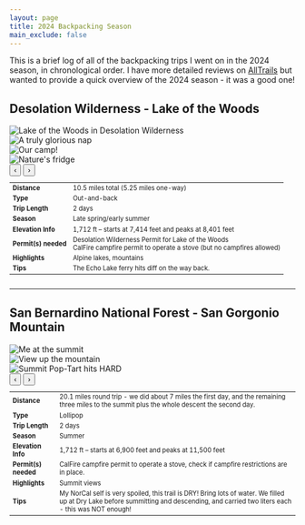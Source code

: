 ```yaml
---
layout: page
title: 2024 Backpacking Season
main_exclude: false
---
```

<p> This is a brief log of all of the backpacking trips I went on in the 2024 season, in chronological order. I have more detailed reviews on <a href = "https://www.alltrails.com/members/karina-yap-1" target="_blank">AllTrails</a> but wanted to provide a quick overview of the 2024 season - it was a good one! </p>

<!--Desolation Wilderness-->
<h2>Desolation Wilderness - Lake of the Woods</h2>
<div class="row">
  <!-- Column 1: Carousel -->
  <div class="6u 12u$(small)">
    <div class="photo-carousel" id="carousel1">
      <div class="carousel-track">
        <div class="photo-slide">
          <img src="/assets/images/2024-backpacking/2024-06-Desolation-LotW/Desolation-3.jpg" alt="Lake of the Woods in Desolation Wilderness">
        </div>
        <div class="photo-slide">
          <img src="/assets/images/2024-backpacking/2024-06-Desolation-LotW/Desolation-1.JPG" alt="A truly glorious nap">
        </div>
        <div class="photo-slide">
          <img src="/assets/images/2024-backpacking/2024-06-Desolation-LotW/Desolation-2.JPG" alt="Our camp!">
        </div>
        <div class="photo-slide">
          <img src="/assets/images/2024-backpacking/2024-06-Desolation-LotW/Nature's Fridge.jpg" alt="Nature's fridge">
        </div>
      </div>
        <button class="carousel-button left" onclick="moveSlide(-1, this)">‹</button>
        <button class="carousel-button right" onclick="moveSlide(1, this)">›</button>
    </div>
  </div>

  <!-- Column 2: Table -->
  <div class="6u$ 12u$(small)">
    <div class="table-wrapper" style="display: flex; justify-content: left">
      <table class="alt" style="width: auto; border-collapse: collapse; font-size: 80%">
        <tbody>
          <tr><td><b>Distance</b></td><td>10.5 miles total (5.25 miles one-way)</td></tr>
          <tr><td><b>Type</b></td><td>Out-and-back</td></tr>
          <tr><td><b>Trip Length</b></td><td>2 days</td></tr>
          <tr><td><b>Season</b></td><td>Late spring/early summer</td></tr>
          <tr><td><b>Elevation Info</b></td><td>1,712 ft – starts at 7,414 feet and peaks at 8,401 feet</td></tr>
          <tr><td><b>Permit(s) needed</b></td><td>Desolation Wilderness Permit for Lake of the Woods<br>CalFire campfire permit to operate a stove (but no campfires allowed)</td></tr>
          <tr><td><b>Highlights</b></td><td>Alpine lakes, mountains</td></tr>
          <tr><td><b>Tips</b></td><td>The Echo Lake ferry hits diff on the way back.</td></tr>
        </tbody>
      </table>
    </div>
  </div>
</div>

<hr class="major" />

<!--San Bernardino National Forest - San Gorgonio Mountain-->
<h2>San Bernardino National Forest - San Gorgonio Mountain</h2>
<div class="row">
  <!-- Column 1: Carousel -->
  <div class="6u 12u$(small)">
    <div class="photo-carousel" id="carousel2">
      <div class="carousel-track">
        <div class="photo-slide">
          <img src="/assets/images/2024-backpacking/2024-07-SanGorgonio/SG-1.jpg" alt="Me at the summit">
        </div>
        <div class="photo-slide">
          <img src="/assets/images/2024-backpacking/2024-07-SanGorgonio/SG-2.jpg" alt="View up the mountain">
        </div>
        <div class="photo-slide">
          <img src="/assets/images/2024-backpacking/2024-07-SanGorgonio/SG-3.jpg" alt="Summit Pop-Tart hits HARD">
        </div>
      </div>
       <button class="carousel-button left" onclick="moveSlide(-1, this)">‹</button>
       <button class="carousel-button right" onclick="moveSlide(1, this)">›</button>
    </div>
  </div>

  <!-- Column 2: Table -->
  <div class="6u$ 12u$(small)">
    <div class="table-wrapper" style="display: flex; justify-content: left">
      <table class="alt" style="width: auto; border-collapse: collapse; font-size: 80%">
        <tbody>
          <tr><td><b>Distance</b></td><td>20.1 miles round trip - we did about 7 miles the first day, and the remaining three miles to the summit plus the whole descent the second day.</td></tr>
          <tr><td><b>Type</b></td><td>Lollipop</td></tr>
          <tr><td><b>Trip Length</b></td><td>2 days</td></tr>
          <tr><td><b>Season</b></td><td>Summer</td></tr>
          <tr><td><b>Elevation Info</b></td><td>1,712 ft – starts at 6,900 feet and peaks at 11,500 feet</td></tr>
          <tr><td><b>Permit(s) needed</b></td><td>CalFire campfire permit to operate a stove, check if campfire restrictions are in place.</td></tr>
          <tr><td><b>Highlights</b></td><td>Summit views</td></tr>
          <tr><td><b>Tips</b></td><td>My NorCal self is very spoiled, this trail is DRY! Bring lots of water. We filled up at Dry Lake before summitting and descending, and carried two liters each - this was NOT enough!</td></tr>
        </tbody>
      </table>
    </div>
  </div>
</div>



<!-- Script for Photo Carousel -->
<script>
function moveSlide(direction, button) {
const carousel = button.closest('.photo-carousel');
const track = carousel.querySelector('.carousel-track');
const slides = carousel.querySelectorAll('.photo-slide');
const slideWidth = slides[0].offsetWidth;

let currentIndex = parseInt(carousel.dataset.currentIndex || '0');
currentIndex += direction;

if (currentIndex < 0) currentIndex = 0;
if (currentIndex >= slides.length) currentIndex = slides.length - 1;

track.style.transform = `translateX(-${slideWidth * currentIndex}px)`;

carousel.dataset.currentIndex = currentIndex;
}

